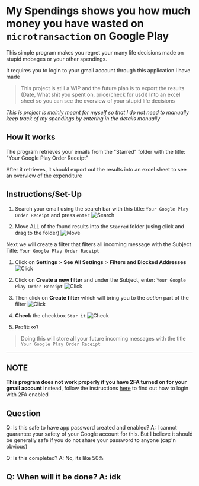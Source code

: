 # My Spendings shows you how much money you have wasted on ```microtransaction``` on Google Play
This simple program makes you regret your many life decisions made on stupid mobages or your other spendings.

It requires you to login to your gmail account through this application I have made

> This project is still a WIP and the future plan is to export the results (Date, What shit you spent on, price(check for usd)) 
> Into an excel sheet so you can see the overview of your stupid life decisions

_This is project is mainly meant for myself so that I do not need to manually keep track of my spendings by entering in the details manually_

## How it works
The program retrieves your emails from the "Starred" folder with the title: "Your Google Play Order Receipt"

After it retrieves, it should export out the results into an excel sheet to see an overview of the expenditure


## Instructions/Set-Up
1. Search your email using the search bar with this title: ```Your Google Play Order Receipt``` and press ```enter```
![Search](https://media.discordapp.net/attachments/314385034461315072/795655362761719838/unknown.png) 

2. Move ALL of the found results into the ```Starred``` folder (using click and drag to the folder)
![Move](https://media.discordapp.net/attachments/314385034461315072/795656071079395349/unknown.png)

Next we will create a filter that filters all incoming message with the Subject Title: ```Your Google Play Order Receipt```

1. Click on **Settings** > **See All Settings** > **Filters and Blocked Addresses**
![Click](https://media.discordapp.net/attachments/314385034461315072/795656374938763284/unknown.png)

2. Click on **Create a new filter** and under the Subject, enter: ```Your Google Play Order Receipt```
![Click](https://media.discordapp.net/attachments/314385034461315072/795656607266373664/unknown.png)

3. Then click on **Create filter** which will bring you to the _action_ part of the filter
![Click](https://media.discordapp.net/attachments/314385034461315072/795656748941180968/unknown.png)

4. **Check** the checkbox ```Star it```
![Check](https://media.discordapp.net/attachments/314385034461315072/795656898988605470/unknown.png)

5. Profit: ∞?
> Doing this will store all your future incoming messages with the title ```Your Google Play Order Receipt```

---

## NOTE
**This program does not work properly if you have 2FA turned on for your gmail account**
Instead, follow the instructions [here]("https://support.google.com/accounts/answer/185833") to find out how to login with 2FA enabled


## Question
Q: Is this safe to have app password created and enabled?
A: I cannot guarantee your safety of your Google account for this. But I believe it should be generally safe if you do not share your password to anyone (cap'n obvious)

Q: Is this completed?
A: No, its like 50%

Q: When will it be done?
A: idk
---


